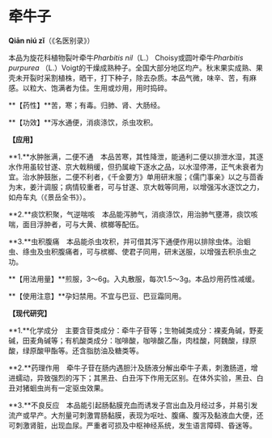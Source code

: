 # 牵牛子

**Qiān niú zǐ**（《名医别录》）

本品为旋花科植物裂叶牵牛*Pharbitis nil*（L.） Choisy或圆叶牵牛*Pharbitis purpurea* （L.）Voigt的干燥成熟种子。全国大部分地区均产。秋末果实成熟、果壳未开裂时采割植株，晒干，打下种子，除去杂质。本品气微，味辛、苦，有麻感。以粒大、饱满者为佳。生用或炒用，用时捣碎。

**【药性】**苦，寒；有毒。归肺、肾、大肠经。

**【功效】**泻水通便，消痰涤饮，杀虫攻积。

**【应用】**

**1.**水肿胀满，二便不通　本品苦寒，其性降泄，能通利二便以排泄水湿，其逐水作用虽较甘遂、京大戟稍缓，但扔属峻下逐水之品，以水湿停滞，正气未衰者为宜。治水肿鼓胀，二便不利者，《千金要方》单用研末服；《儒门事亲》以之与茴香为末，姜汁调服；病情较重者，可与甘遂、京大戟等同用，以增强泻水逐饮之力，如舟车丸（《景岳全书》）。

**2.**痰饮积聚，气逆喘咳　本品能泻肺气，消痰涤饮，用治肺气壅滞，痰饮咳喘，面目浮肿者，可与大黄、槟榔等配伍。

**3.**虫积腹痛　本品能杀虫攻积，并可借其泻下通便作用以排除虫体。治蛔虫、绦虫及虫积腹痛者，可与槟榔、使君子同用，研末送服，以增强去积杀虫之功。

**【用法用量】**煎服，3～6g。入丸散服，每次1.5～3g。本品炒用药性减缓。

**【使用注意】**孕妇禁用。不宜与巴豆、巴豆霜同用。

**【现代研究】**

**1.**化学成分　主要含苷类成分：牵牛子苷等；生物碱类成分：裸麦角碱，野麦碱，田麦角碱等；有机酸类成分：咖啡酸，咖啡酸乙酯，肉桂酸，阿魏酸，绿原酸，绿原酸甲酯等。还含脂肪油及糖类等。

**2.**药理作用　牵牛子苷在肠内遇胆汁及肠液分解出牵牛子素，刺激肠道，增进蠕动，异致强烈的泻下；其黑丑、白丑泻下作用无区别。在体外实验，黑丑、白丑对猪蛔虫尚有一定驱虫效果。

**3.**不良反应　本品能引起肠黏膜充血而诱发子宫出血及月经过多，并易引发流产或早产。大剂量可刺激胃肠黏膜，表现为呕吐、腹痛、腹泻及黏液血大便，还可刺激肾脏，出现血尿。严重者可损及中枢神经系统，发生语言障碍、昏迷等。